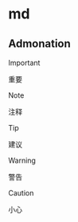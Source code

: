 # md

## Admonation
> [!IMPORTANT]
> 重要

> [!NOTE]
> 注释

> [!TIP]
建议

> [!WARNING]
> 警告

> [!CAUTION]
> 小心
